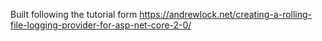 Built following the tutorial form https://andrewlock.net/creating-a-rolling-file-logging-provider-for-asp-net-core-2-0/
